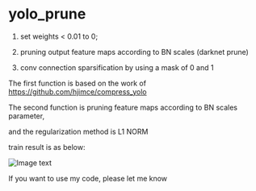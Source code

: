 # yolo_prune

1. set weights &lt; 0.01 to 0; 

2. pruning output feature maps according to BN scales (darknet prune)

3. conv connection sparsification by using a mask of 0 and 1

The first function is based on the work of https://github.com/hjimce/compress_yolo

The second function is pruning feature maps according to BN scales parameter,

and the regularization method is L1 NORM

train result is as below:

![Image text](https://github.com/ArtyZe/yolo_prune/blob/master/result.png)

If you want to use my code, please let me know
